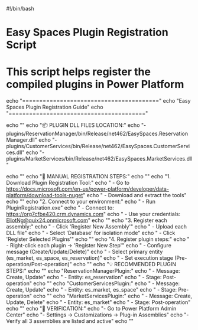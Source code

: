 #!/bin/bash

# Easy Spaces Plugin Registration Script
# This script helps register the compiled plugins in Power Platform

echo "========================================"
echo "Easy Spaces Plugin Registration Guide"
echo "========================================"

echo ""
echo "📦 PLUGIN DLL FILES LOCATION:"
echo "- plugins/ReservationManager/bin/Release/net462/EasySpaces.ReservationManager.dll"
echo "- plugins/CustomerServices/bin/Release/net462/EasySpaces.CustomerServices.dll"
echo "- plugins/MarketServices/bin/Release/net462/EasySpaces.MarketServices.dll"

echo ""
echo "🔧 MANUAL REGISTRATION STEPS:"
echo ""
echo "1. Download Plugin Registration Tool:"
echo "   - Go to https://docs.microsoft.com/en-us/power-platform/developer/data-platform/download-tools-nuget"
echo "   - Download and extract the tools"
echo ""
echo "2. Connect to your environment:"
echo "   - Run PluginRegistration.exe"
echo "   - Connect to: https://org7cfbe420.crm.dynamics.com"
echo "   - Use your credentials: EliotNg@quix24.onmicrosoft.com"
echo ""
echo "3. Register each assembly:"
echo "   - Click 'Register New Assembly'"
echo "   - Upload each DLL file"
echo "   - Select 'Database' for isolation mode"
echo "   - Click 'Register Selected Plugins'"
echo ""
echo "4. Register plugin steps:"
echo "   - Right-click each plugin → 'Register New Step'"
echo "   - Configure message (Create/Update/Delete)"
echo "   - Select primary entity (es_market, es_space, es_reservation)"
echo "   - Set execution stage (Pre-operation/Post-operation)"
echo ""
echo "💡 RECOMMENDED PLUGIN STEPS:"
echo ""
echo "ReservationManagerPlugin:"
echo "  - Message: Create, Update"
echo "  - Entity: es_reservation"
echo "  - Stage: Post-operation"
echo ""
echo "CustomerServicesPlugin:"
echo "  - Message: Create, Update"
echo "  - Entity: es_market, es_space"
echo "  - Stage: Pre-operation"
echo ""
echo "MarketServicesPlugin:"
echo "  - Message: Create, Update, Delete"
echo "  - Entity: es_market"
echo "  - Stage: Post-operation"
echo ""
echo "🎯 VERIFICATION:"
echo "- Go to Power Platform Admin Center"
echo "- Settings → Customizations → Plug-in Assemblies"
echo "- Verify all 3 assemblies are listed and active"
echo ""
